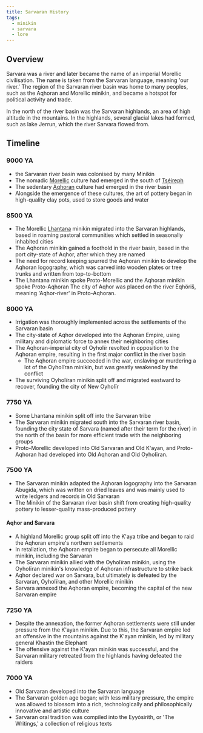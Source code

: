 ```yaml
---
title: Sarvaran History
tags:
  - minikin
  - sarvara
  - lore
---
```

## Overview
Sarvara was a river and later became the name of an imperial Morellic civilisation. The name is taken from the Sarvaran language, meaning 'our river.' The region of the Sarvaran river basin was home to many peoples, such as the Aqhoran and Morellic minikin, and became a hotspot for political activity and trade.

In the north of the river basin was the Sarvaran highlands, an area of high altitude in the mountains. In the highlands, several glacial lakes had formed, such as lake Jerrun, which the river Sarvara flowed from.
## Timeline
### 9000 YA
- the Sarvaran river basin was colonised by many Minikin
- The nomadic [Morellic](lore/groups/morellic.md) culture had emerged in the south of [Tséireph](lore/locations/tseireph.md)
- The sedentary [Aqhoran](lore/groups/aqhoran.md) culture had emerged in the river basin
- Alongside the emergence of these cultures, the art of pottery began in high-quality clay pots, used to store goods and water
### 8500 YA
- The Morellic [Lhantana](lore/groups/lhantana.md) minikin migrated into the Sarvaran highlands, based in roaming pastoral communities which settled in seasonally inhabited cities
- The Aqhoran minikin gained a foothold in the river basin, based in the port city-state of Aqhor, after which they are named
- The need for record keeping spurred the Aqhoran minikin to develop the Aqhoran logography, which was carved into wooden plates or tree trunks and written from top-to-bottom
- The Lhantana minikin spoke Proto-Morellic and the Aqhoran minikin spoke Proto-Aqhoran
The city of Aqhor was placed on the river Eqhöriš, meaning 'Aqhor-river' in Proto-Aqhoran.
### 8000 YA
- Irrigation was thoroughly implemented across the settlements of the Sarvaran basin
- The city-state of Aqhor developed into the Aqhoran Empire, using military and diplomatic force to annex their neighboring cities
- The Aqhoran-imperial city of Oyholïr revolted in opposition to the Aqhoran empire, resulting in the first major conflict in the river basin
	- The Aqhoran empire succeeded in the war, enslaving or murdering a lot of the Oyholïran minikin, but was greatly weakened by the conflict
- The surviving Oyholïran minikin split off and migrated eastward to recover, founding the city of New Oyholïr
### 7750 YA
- Some Lhantana minikin split off into the Sarvaran tribe
- The Sarvaran minikin migrated south into the Sarvaran river basin, founding the city state of Sarvara (named after their term for the river) in the north of the basin for more efficient trade with the neighboring groups
- Proto-Morellic developed into Old Sarvaran and Old K'ayan, and Proto-Aqhoran had developed into Old Aqhoran and Old Oyholïran.
### 7500 YA
- The Sarvaran minikin adapted the Aqhoran logography into the Sarvaran Abugida, which was written on dried leaves and was mainly used to write ledgers and records in Old Sarvaran
- The Minikin of the Sarvaran river basin shift from creating high-quality pottery to lesser-quality mass-produced pottery
#### Aqhor and Sarvara
- A highland Morellic group split off into the K'aya tribe and began to raid the Aqhoran empire's northern settlements
- In retaliation, the Aqhoran empire began to persecute all Morellic minikin, including the Sarvaran
- The Sarvaran minikin allied with the Oyholïran minikin, using the Oyholïran minikin's knowledge of Aqhoran infrastructure to strike back
- Aqhor declared war on Sarvara, but ultimately is defeated by the Sarvaran, Oyholïran, and other Morellic minikin
- Sarvara annexed the Aqhoran empire, becoming the capital of the new Sarvaran empire
### 7250 YA
- Despite the annexation, the former Aqhoran settlements were still under pressure from the K'ayan minikin. Due to this, the Sarvaran empire led an offensive in the mountains against the K'ayan minikin, led by military general Khastin the Elephant
- The offensive against the K'ayan minikin was successful, and the Sarvaran military retreated from the highlands having defeated the raiders
### 7000 YA
- Old Sarvaran developed into the Sarvaran language
- The Sarvaran golden age began; with less military pressure, the empire was allowed to blossom into a rich, technologically and philosophically innovative and artistic culture
- Sarvaran oral tradition was compiled into the Eyyósirith, or 'The Writings,' a collection of religious texts